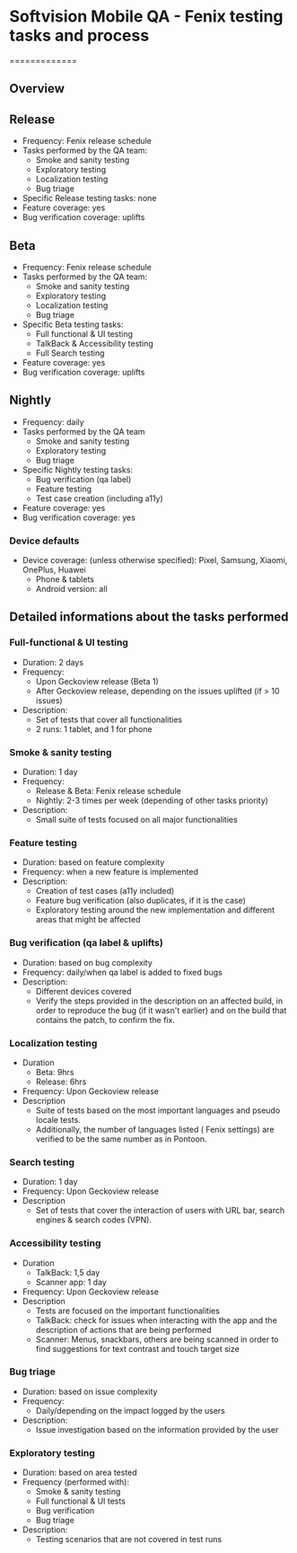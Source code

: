 # Softvision Mobile QA - Fenix testing tasks and process
=============

Overview
--------

## Release
- Frequency: Fenix release schedule
- Tasks performed by the QA team:
  - Smoke and sanity testing
  - Exploratory testing
  - Localization testing
  - Bug triage
- Specific Release testing tasks: none
- Feature coverage: yes
- Bug verification coverage: uplifts


## Beta
- Frequency: Fenix release schedule
- Tasks performed by the QA team:
  - Smoke and sanity testing
  - Exploratory testing
  - Localization testing
  - Bug triage
- Specific Beta testing tasks:
  - Full functional & UI testing
  - TalkBack & Accessibility testing
  - Full Search testing
- Feature coverage: yes
- Bug verification coverage: uplifts

## Nightly
- Frequency: daily
- Tasks performed by the QA team
  - Smoke and sanity testing
  - Exploratory testing
  - Bug triage
- Specific Nightly testing tasks:
  - Bug verification (qa label)
  - Feature testing
  - Test case creation (including a11y)
- Feature coverage: yes
- Bug verification coverage: yes

### Device defaults
- Device coverage: (unless otherwise specified): Pixel, Samsung, Xiaomi, OnePlus, Huawei
  - Phone & tablets
  - Android version: all

## Detailed informations about the tasks performed

### Full-functional & UI testing
- Duration: 2 days
- Frequency:
  - Upon Geckoview release (Beta 1)
  - After Geckoview release, depending on the issues uplifted (if > 10 issues)
- Description:
  - Set of tests that cover all functionalities
  - 2 runs: 1 tablet, and 1 for phone

### Smoke & sanity testing
- Duration: 1 day
- Frequency:
  - Release & Beta: Fenix release schedule
  - Nightly: 2-3  times per week (depending of other tasks priority)
- Description:
  - Small suite of tests focused on all major functionalities

### Feature testing
- Duration: based on feature complexity
- Frequency: when a new feature is implemented
- Description:
  - Creation of test cases (a11y included)
  - Feature bug verification (also duplicates, if it is the case)
  - Exploratory testing around the new implementation and different areas that might be affected

### Bug verification (qa label & uplifts)
- Duration: based on bug complexity
- Frequency: daily/when qa label is added to fixed bugs
- Description:
  - Different devices covered
  - Verify the steps provided in the description on an affected build, in order to reproduce the bug (if it wasn't earlier) and on the build that contains the patch, to confirm the fix.

### Localization testing
- Duration
  - Beta: 9hrs
  - Release: 6hrs
- Frequency: Upon Geckoview release
- Description
  - Suite of tests based on the most important languages and pseudo locale tests.
  - Additionally, the number of languages listed ( Fenix settings) are verified to be the same number as in Pontoon.

### Search testing
- Duration: 1 day
- Frequency: Upon Geckoview release
- Description
  - Set of tests that cover the interaction of users with URL bar, search engines & search codes (VPN).

### Accessibility testing
- Duration
  - TalkBack: 1,5 day
  - Scanner app: 1 day
- Frequency: Upon Geckoview release
- Description
  - Tests are focused on the important functionalities
  - TalkBack: check for issues when interacting with the app and the description of actions that are being performed
  - Scanner: Menus, snackbars, others are being scanned in order to find suggestions for text contrast and touch target size

### Bug triage
- Duration: based on issue complexity
- Frequency:
  - Daily/depending on the impact logged by the users
- Description:
  - Issue investigation based on the information provided by the user

### Exploratory testing
- Duration: based on area tested
- Frequency (performed with):
  - Smoke & sanity testing
  - Full functional & UI tests
  - Bug verification
  - Bug triage
- Description:
  - Testing scenarios that are not covered in test runs
